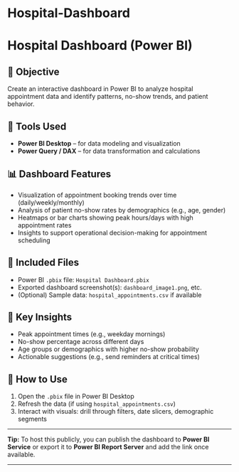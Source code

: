 # Hospital-Dashboard
# Hospital Dashboard (Power BI)

## 📌 Objective
Create an interactive dashboard in Power BI to analyze hospital appointment data and identify patterns, no-show trends, and patient behavior.

## 🧰 Tools Used
- **Power BI Desktop** – for data modeling and visualization
- **Power Query / DAX** – for data transformation and calculations

## 📊 Dashboard Features
- Visualization of appointment booking trends over time (daily/weekly/monthly)
- Analysis of patient no-show rates by demographics (e.g., age, gender)
- Heatmaps or bar charts showing peak hours/days with high appointment rates
- Insights to support operational decision-making for appointment scheduling

## 📁 Included Files
- Power BI `.pbix` file: `Hospital Dashboard.pbix`
- Exported dashboard screenshot(s): `dashboard_image1.png`, etc.
- (Optional) Sample data: `hospital_appointments.csv` if available

## 🧠 Key Insights
- Peak appointment times (e.g., weekday mornings)
- No-show percentage across different days
- Age groups or demographics with higher no-show probability
- Actionable suggestions (e.g., send reminders at critical times)

## 🚀 How to Use
1. Open the `.pbix` file in Power BI Desktop  
2. Refresh the data (if using `hospital_appointments.csv`)  
3. Interact with visuals: drill through filters, date slicers, demographic segments

---

**Tip:** To host this publicly, you can publish the dashboard to **Power BI Service** or export it to **Power BI Report Server** and add the link once available.

---

